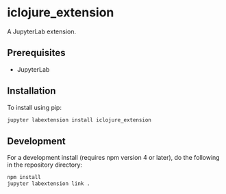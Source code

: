 # iclojure_extension

A JupyterLab extension.


## Prerequisites

* JupyterLab

## Installation

To install using pip:

```bash
jupyter labextension install iclojure_extension
```

## Development

For a development install (requires npm version 4 or later), do the following in the repository directory:

```bash
npm install
jupyter labextension link .
```

